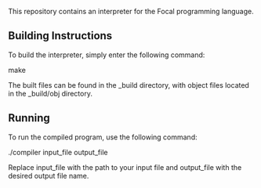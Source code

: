 This repository contains an interpreter for the Focal programming language.

## Building Instructions

To build the interpreter, simply enter the following command:

make

The built files can be found in the _build directory, with object files located in the _build/obj directory.

## Running

To run the compiled program, use the following command:

./compiler input_file output_file

Replace input_file with the path to your input file and output_file with the desired output file name.